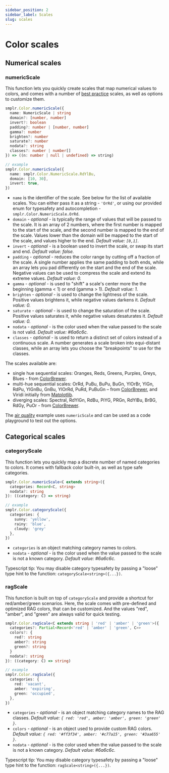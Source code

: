 ```yaml
---
sidebar_position: 2
sidebar_label: Scales
slug: scales
---
```


# Color scales

## Numerical scales

### numericScale

This function lets you quickly create scales that map numerical values to colors, and comes with a number of [best practice](./overview#a-little-context) scales, as well as options to customize them.

```ts
smplr.Color.numericScale({
  name: NumericScale | string
  domain?: [number, number]
  invert?: boolean
  padding?: number | [number, number]
  gamma?: number
  brighten?: number
  saturate?: number
  nodata?: string
  classes?: number | number[]
}) => ((n: number | null | undefined) => string)

// example
smplr.Color.numericScale({
  name: smplr.Color.NumericScale.RdYlBu,
  domain: [10, 30],
  invert: true,
})
```

- `name` is the identifier of the scale. See below for the list of available scales. You can either pass it as a string - `'OrRd'`, or using our provided enum for typesafety and autocompletion - `smplr.Color.NumericScale.OrRd`.
- `domain` - _optional_ - is typically the range of values that will be passed to the scale. It is an array of 2 numbers, where the first number is mapped to the start of the scale, and the second number is mapped to the end of the scale. Values lower than the domain will be mapped to the start of the scale, and values higher to the end. _Default value: `[0,1]`._
- `invert` - _optional_ - is a boolean used to invert the scale, or swap its start and end. _Default value: false._
- `padding` - _optional_ - reduces the color range by cutting off a fraction of the scale. A single number applies the same padding to both ends, while an array lets you pad differently on the start and the end of the scale. Negative values can be used to compress the scale and extend its extreme values. _Default value: 0._
- `gamma` - _optional_ - is used to "shift" a scale's center more the the beginning (gamma < 1) or end (gamma > 1). _Default value: 1._
- `brighten` - _optional_ - is used to change the lightness of the scale. Positive values brightens it, while negative values darkens it. _Default value: 0._
- `saturate` - _optional_ - is used to change the saturation of the scale. Positive values saturates it, while negative values desaturates it. _Default value: 0._
- `nodata` - _optional_ - is the color used when the value passed to the scale is not valid. _Default value: #6a6c6c._
- `classes` - _optional_ - is used to return a distinct set of colors instead of a continuous scale. A number generates a scale broken into equi-distant classes, while an array lets you choose the "breakpoints" to use for the classes.

The scales available are:

- single hue sequential scales: Oranges, Reds, Greens, Purples, Greys, Blues - from [ColorBrewer](https://colorbrewer2.org).
- multi-hue sequential scales: OrRd, PuBu, BuPu, BuGn, YlOrBr, YlGn, RdPu, YlGnBu, GnBu, YlOrRd, PuRd, PuBuGn – from [ColorBrewer](https://colorbrewer2.org), and Viridi initially from [Matplotlib](https://bids.github.io/colormap/).
- diverging scales: Spectral, RdYlGn, RdBu, PiYG, PRGn, RdYlBu, BrBG, RdGy, PuOr - from [ColorBrewer](https://colorbrewer2.org).

The [air quality](/examples/air-quality) example uses `numericScale` and can be used as a code playground to test out the options.

## Categorical scales

### categoryScale

This function lets you quickly map a discrete number of named categories to colors. It comes with fallback color built-in, as well as type safe categories.

```ts
smplr.Color.numericScale<C extends string>({
  categories: Record<C, string>
  nodata?: string
}): ((category: C) => string)

// example
smplr.Color.categoryScale({
  categories: {
    sunny: 'yellow',
    rainy: 'blue',
    cloudy: 'grey'
  },
})
```

- `categories` is an object matching category names to colors.
- `nodata` - _optional_ - is the color used when the value passed to the scale is not a known category. _Default value: #6a6c6c._

Typescript tip: You may disable category typesafety by passing a "loose" type hint to the function: `categoryScale<string>({...})`.

### ragScale

This function is built on top of `categoryScale` and provide a shortcut for red/amber/green scenarios. Here, the scale comes with pre-defined and optimized RAG colors, that can be customized. And the values "red", "amber", and "green" are always valid for quick testing.

```ts
smplr.Color.ragScale<C extends string | 'red' | 'amber' | 'green'>({
  categories?: Partial<Record<'red' | 'amber' | 'green', C>>
  colors?: {
    red?: string
    amber?: string
    green?: string
  }
  nodata?: string
}): ((category: C) => string)

// example
smplr.Color.ragScale({
  categories: {
    red: 'vacant',
    amber: 'expiring',
    green: 'occupied',
  },
})
```

- `categories` - _optional_ - is an object matching category names to the RAG classes. _Default value: `{ red: 'red', amber: 'amber', green: 'green' }`._
- `colors` - _optional_ - is an object used to provide custom RAG colors. _Default value: `{ red: '#ff3f34', amber: '#c77a15', green: '#3aa655' }`._
- `nodata` - _optional_ - is the color used when the value passed to the scale is not a known category. _Default value: #6a6c6c._

Typescript tip: You may disable category typesafety by passing a "loose" type hint to the function: `ragScale<string>({...})`.
